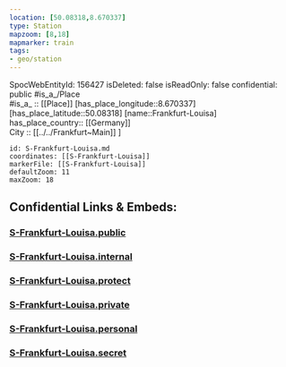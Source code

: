 ```yaml
---
location: [50.08318,8.670337] 
type: Station 
mapzoom: [8,18] 
mapmarker: train 
tags:
- geo/station
---
```

SpocWebEntityId: 156427
isDeleted: false
isReadOnly: false
confidential: public
#is_a_/Place  
#is_a_ :: [[Place]] 
[has_place_longitude::8.670337] 
[has_place_latitude::50.08318] 
[name::Frankfurt-Louisa] 
has_place_country:: [[Germany]]  
City :: [[../../Frankfurt~Main]] ] 


```leaflet
id: S-Frankfurt-Louisa.md
coordinates: [[S-Frankfurt-Louisa]] 
markerFile: [[S-Frankfurt-Louisa]] 
defaultZoom: 11 
maxZoom: 18
```


## Confidential Links & Embeds: 

### [S-Frankfurt-Louisa.public](/_public/\Earth\Continent\Europe\Europe~Central\Germany\Germany~West\Hessen\counties~Hessen\Frankfurt~Main\Stations-FFM~SS-Frankfurt-Louisa.public.md) 

### [S-Frankfurt-Louisa.internal](/_internal/\Earth\Continent\Europe\Europe~Central\Germany\Germany~West\Hessen\counties~Hessen\Frankfurt~Main\Stations-FFM~SS-Frankfurt-Louisa.internal.md) 

### [S-Frankfurt-Louisa.protect](/_protect/\Earth\Continent\Europe\Europe~Central\Germany\Germany~West\Hessen\counties~Hessen\Frankfurt~Main\Stations-FFM~SS-Frankfurt-Louisa.protect.md) 

### [S-Frankfurt-Louisa.private](/_private/\Earth\Continent\Europe\Europe~Central\Germany\Germany~West\Hessen\counties~Hessen\Frankfurt~Main\Stations-FFM~SS-Frankfurt-Louisa.private.md) 

### [S-Frankfurt-Louisa.personal](/_personal/\Earth\Continent\Europe\Europe~Central\Germany\Germany~West\Hessen\counties~Hessen\Frankfurt~Main\Stations-FFM~SS-Frankfurt-Louisa.personal.md) 

### [S-Frankfurt-Louisa.secret](/_secret/\Earth\Continent\Europe\Europe~Central\Germany\Germany~West\Hessen\counties~Hessen\Frankfurt~Main\Stations-FFM~SS-Frankfurt-Louisa.secret.md)

